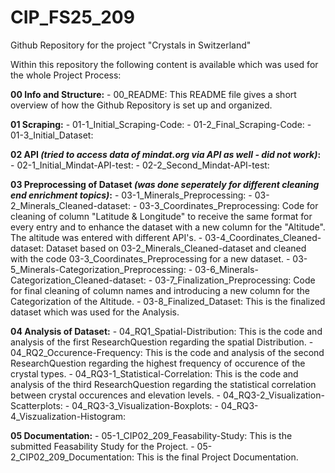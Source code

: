 # CIP_FS25_209
Github Repository for the project "Crystals in Switzerland"

Within this repository the following content is available which was used for the whole Project Process:

**00 Info and Structure:**
    - 00_README: This README file gives a short overview of how the Github Repository is set up and organized. 

**01 Scraping:**
    - 01-1_Initial_Scraping-Code:
    - 01-2_Final_Scraping-Code: 
    - 01-3_Initial_Dataset:

**02 API *(tried to access data of mindat.org via API as well - did not work)*:**
    - 02-1_Initial_Mindat-API-test:
    - 02-2_Second_Mindat-API-test:

**03 Preprocessing of Dataset *(was done seperately for different cleaning end enrichment topics)*:**
    - 03-1_Minerals_Preprocessing: 
    - 03-2_Minerals_Cleaned-dataset: 
    - 03-3_Coordinates_Preprocessing: Code for cleaning of column "Latitude & Longitude" to receive the same format for every entry and to enhance the dataset with a new column for the "Altitude". The altitude was entered with different API's. 
    - 03-4_Coordinates_Cleaned-dataset: Dataset based on 03-2_Minerals_Cleaned-dataset and cleaned with the code 03-3_Coordinates_Preprocessing for a new dataset. 
    - 03-5_Minerals-Categorization_Preprocessing:
    - 03-6_Minerals-Categorization_Cleaned-dataset: 
    - 03-7_Finalization_Preprocessing: Code for final cleaning of column names and introducing a new column for the Categorization of the Altitude. 
    - 03-8_Finalized_Dataset: This is the finalized dataset which was used for the Analysis. 

**04 Analysis of Dataset:**
    - 04_RQ1_Spatial-Distribution: This is the code and analysis of the first ResearchQuestion regarding the spatial Distribution. 
    - 04_RQ2_Occurence-Frequency: This is the code and analysis of the second ResearchQuestion regarding the highest frequency of occurence of the crystal types. 
    - 04_RQ3-1_Statistical-Correlation: This is the code and analysis of the third ResearchQuestion regarding the statistical correlation between crystal occurences and elevation levels. 
        - 04_RQ3-2_Visualization-Scatterplots:
        - 04_RQ3-3_Visualization-Boxplots:
        - 04_RQ3-4_Viszualization-Histogram:

**05 Documentation:**
    - 05-1_CIP02_209_Feasability-Study: This is the submitted Feasability Study for the Project. 
    - 05-2_CIP02_209_Documentation: This is the final Project Documentation. 
